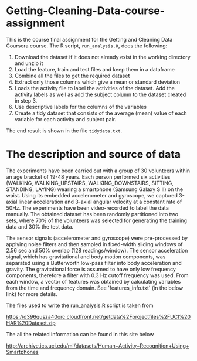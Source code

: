 # Getting-Cleaning-Data-course-assignment
This is the course final assignment for the Getting and Cleaning Data Coursera course.
The R script, `run_analysis.R`, does the following:

1. Download the dataset if it does not already exist in the working directory and unzip it
2. Load the feature, train and test files and keep them in a dataframe
4. Combine all the files to get the required dataset 
3. Extract only those columns which give a mean or standard deviation
4. Loads the activity file to label the activities of the dataset. Add the activity labels as well as add the subject column to the dataset created in step 3.
5. Use descriptive labels for the columns of the variables
6. Create a tidy dataset that consists of the average (mean) value of each
   variable for each activity and subject pair.

The end result is shown in the file `tidydata.txt`.

# The description and source of data

The experiments have been carried out with a group of 30 volunteers within an age bracket of 19-48 years. Each person performed six activities (WALKING, WALKING_UPSTAIRS, WALKING_DOWNSTAIRS, SITTING, STANDING, LAYING) wearing a smartphone (Samsung Galaxy S II) on the waist. Using its embedded accelerometer and gyroscope, we captured 3-axial linear acceleration and 3-axial angular velocity at a constant rate of 50Hz. The experiments have been video-recorded to label the data manually. The obtained dataset has been randomly partitioned into two sets, where 70% of the volunteers was selected for generating the training data and 30% the test data. 

The sensor signals (accelerometer and gyroscope) were pre-processed by applying noise filters and then sampled in fixed-width sliding windows of 2.56 sec and 50% overlap (128 readings/window). The sensor acceleration signal, which has gravitational and body motion components, was separated using a Butterworth low-pass filter into body acceleration and gravity. The gravitational force is assumed to have only low frequency components, therefore a filter with 0.3 Hz cutoff frequency was used. From each window, a vector of features was obtained by calculating variables from the time and frequency domain. See 'features_info.txt' (in the below link) for more details.

The files used to write the run_analysis.R script is taken from 

https://d396qusza40orc.cloudfront.net/getdata%2Fprojectfiles%2FUCI%20HAR%20Dataset.zip

The all the related information can be found in this site below

http://archive.ics.uci.edu/ml/datasets/Human+Activity+Recognition+Using+Smartphones
